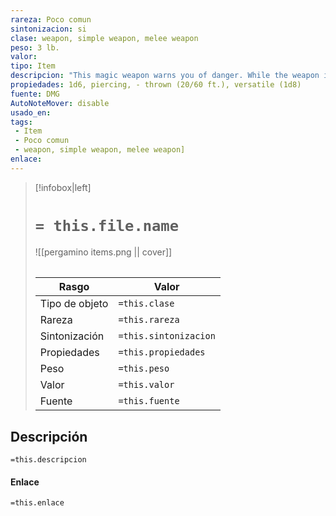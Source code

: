 ```yaml
---
rareza: Poco comun
sintonizacion: si
clase: weapon, simple weapon, melee weapon
peso: 3 lb.
valor: 
tipo: Item
descripcion: "This magic weapon warns you of danger. While the weapon is on your person, you have advantage on initiative rolls. In addition, you and any of your companions within 30 feet of you can&#x27;t be surprised, except when incapacitated by something other than nonmagical sleep. The weapon magically awakens you and your companions within range if any of you are sleeping naturally when combat begins. Thrown. If a weapon has the thrown property, you can throw the weapon to make a ranged attack. If the weapon is a melee weapon, you use the same ability modifier for that attack roll and damage roll that you would use for a melee attack with the weapon. For example, if you throw a handaxe, you use your Strength, but if you throw a dagger, you can use either your Strength or your Dexterity, since the dagger has the finesse property. Versatile. This weapon can be used with one or two hands. A damage value in parentheses appears with the property—the damage when the weapon is used with two hands to make a melee attack."
propiedades: 1d6, piercing, - thrown (20/60 ft.), versatile (1d8)
fuente: DMG
AutoNoteMover: disable
usado_en:  
tags: 
 - Item
 - Poco comun
 - weapon, simple weapon, melee weapon]
enlace: 
---
```


> [!infobox|left]
>  # `= this.file.name`
> ![[pergamino items.png || cover]]
> ######   
> |Rasgo | Valor |
> | --- | --- |
> | Tipo de objeto| `=this.clase`|
>  | Rareza| `=this.rareza`|
> | Sintonización | `=this.sintonizacion` |
> | Propiedades | `=this.propiedades` |
>  | Peso | `=this.peso` |
> | Valor | `=this.valor` |
> | Fuente | `=this.fuente` |


## Descripción
`=this.descripcion`

#### Enlace
`=this.enlace`